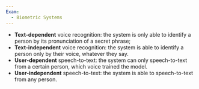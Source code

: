```yaml
---
Exam:
  - Biometric Systems
---
```

- **Text-dependent** voice recognition: the system is only able to identify a person by its pronunciation of a secret phrase;
- **Text-independent** voice recognition: the system is able to identify a person only by their voice, whatever they say.
- **User-dependent** speech-to-text: the system can only speech-to-text from a certain person, which voice trained the model.
- **User-independent** speech-to-text: the system is able to speech-to-text from any person.